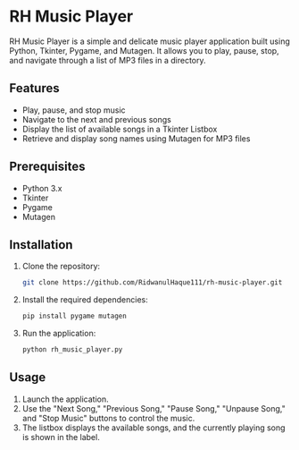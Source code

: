 # RH Music Player

RH Music Player is a simple and delicate music player application built using Python, Tkinter, Pygame, and Mutagen. It allows you to play, pause, stop, and navigate through a list of MP3 files in a directory.

## Features

- Play, pause, and stop music
- Navigate to the next and previous songs
- Display the list of available songs in a Tkinter Listbox
- Retrieve and display song names using Mutagen for MP3 files

## Prerequisites

- Python 3.x
- Tkinter
- Pygame
- Mutagen

## Installation

1. Clone the repository:

   ```bash
   git clone https://github.com/RidwanulHaque111/rh-music-player.git
2. Install the required dependencies:

   ```bash
   pip install pygame mutagen

3. Run the application:

   ```bash
   python rh_music_player.py

## Usage

1. Launch the application.
2. Use the "Next Song," "Previous Song," "Pause Song," "Unpause Song," and "Stop Music" buttons to control the music.
3. The listbox displays the available songs, and the currently playing song is shown in the label.


  
